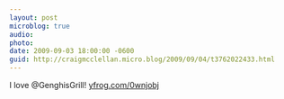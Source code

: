 ```yaml
---
layout: post
microblog: true
audio: 
photo: 
date: 2009-09-03 18:00:00 -0600
guid: http://craigmcclellan.micro.blog/2009/09/04/t3762022433.html
---
```

I love @GenghisGrill! [yfrog.com/0wnjobj](http://yfrog.com/0wnjobj)
